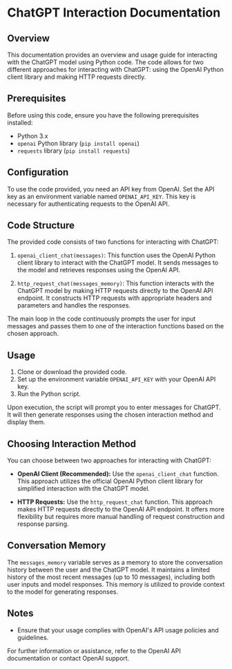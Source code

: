 # ChatGPT Interaction Documentation

## Overview

This documentation provides an overview and usage guide for interacting with the ChatGPT model using Python code. The code allows for two different approaches for interacting with ChatGPT: using the OpenAI Python client library and making HTTP requests directly.

## Prerequisites

Before using this code, ensure you have the following prerequisites installed:

- Python 3.x
- `openai` Python library (`pip install openai`)
- `requests` library (`pip install requests`)

## Configuration

To use the code provided, you need an API key from OpenAI. Set the API key as an environment variable named `OPENAI_API_KEY`. This key is necessary for authenticating requests to the OpenAI API.

## Code Structure

The provided code consists of two functions for interacting with ChatGPT:

1. `openai_client_chat(messages)`: This function uses the OpenAI Python client library to interact with the ChatGPT model. It sends messages to the model and retrieves responses using the OpenAI API.

2. `http_request_chat(messages_memory)`: This function interacts with the ChatGPT model by making HTTP requests directly to the OpenAI API endpoint. It constructs HTTP requests with appropriate headers and parameters and handles the responses.

The main loop in the code continuously prompts the user for input messages and passes them to one of the interaction functions based on the chosen approach.

## Usage

1. Clone or download the provided code.
2. Set up the environment variable `OPENAI_API_KEY` with your OpenAI API key.
3. Run the Python script.

Upon execution, the script will prompt you to enter messages for ChatGPT. It will then generate responses using the chosen interaction method and display them.

## Choosing Interaction Method

You can choose between two approaches for interacting with ChatGPT:

- **OpenAI Client (Recommended):** Use the `openai_client_chat` function. This approach utilizes the official OpenAI Python client library for simplified interaction with the ChatGPT model.

- **HTTP Requests:** Use the `http_request_chat` function. This approach makes HTTP requests directly to the OpenAI API endpoint. It offers more flexibility but requires more manual handling of request construction and response parsing.

## Conversation Memory

The `messages_memory` variable serves as a memory to store the conversation history between the user and the ChatGPT model. It maintains a limited history of the most recent messages (up to 10 messages), including both user inputs and model responses. This memory is utilized to provide context to the model for generating responses.

## Notes

- Ensure that your usage complies with OpenAI's API usage policies and guidelines.

For further information or assistance, refer to the OpenAI API documentation or contact OpenAI support.
